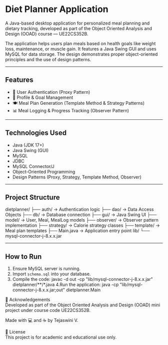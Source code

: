 # Diet Planner Application

A Java-based desktop application for personalized meal planning and dietary tracking, developed as part of the Object Oriented Analysis and Design (OOAD) course — UE22CS352B.

The application helps users plan meals based on health goals like weight loss, maintenance, or muscle gain. It features a Java Swing GUI and uses MySQL for data storage. The design demonstrates proper object-oriented principles and the use of design patterns.

---

## Features

- 🔐 User Authentication (Proxy Pattern)
- 👤 Profile & Goal Management
- 🍽️ Meal Plan Generation (Template Method & Strategy Patterns)
- 📊 Meal Logging & Progress Tracking (Observer Pattern)

---

## Technologies Used

- Java (JDK 17+)
- Java Swing (GUI)
- MySQL
- JDBC
- MySQL Connector/J
- Object-Oriented Programming
- Design Patterns (Proxy, Strategy, Template Method, Observer)

---

## Project Structure

dietplanner/
├── auth/          → Authentication logic
├── dao/           → Data Access Objects
├── db/            → Database connection
├── gui/           → Java Swing UI
├── model/         → User, Meal, MealLog models
├── observer/      → Observer pattern implementation
├── strategy/      → Calorie strategy classes
├── template/      → Meal plan templates
├── Main.java      → Application entry point
lib/
└── mysql-connector-j-8.x.x.jar

---

## How to Run

1. Ensure MySQL server is running.
2. Import `schema.sql` into your database.
3. Compile the code:
   javac -d out -cp "lib/mysql-connector-j-8.x.x.jar" dietplanner/**/*.java
4.Run the application:
   java -cp "lib/mysql-connector-j-8.x.x.jar;out" dietplanner.Main


🙌 Acknowledgements  
Developed as part of the Object Oriented Analysis and Design (OOAD) mini project under course code UE22CS352B.

Made with 💻 and ☕ by Tejaswini V.

📜 License  
This project is for academic and educational use only.

   
